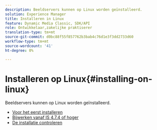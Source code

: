 ```yaml
---
description: Beeldservers kunnen op Linux worden geïnstalleerd.
solution: Experience Manager
title: Installeren in Linux
feature: Dynamic Media Classic, SDK/API
role: Ontwikkelaar,zakelijke praktiserer
translation-type: tm+mt
source-git-commit: d0bc88f55f857762b3bab4c76d1e3f3dd2733d60
workflow-type: tm+mt
source-wordcount: '41'
ht-degree: 0%

---
```



# Installeren op Linux{#installing-on-linux}

Beeldservers kunnen op Linux worden geïnstalleerd.

* [Voor het eerst installeren](t-first-install-lin.md)
* [Bijwerken vanaf IS 4.7.4 of hoger](t-update-lin.md)
* [De installatie controleren](t-verify-install-lin.md)
